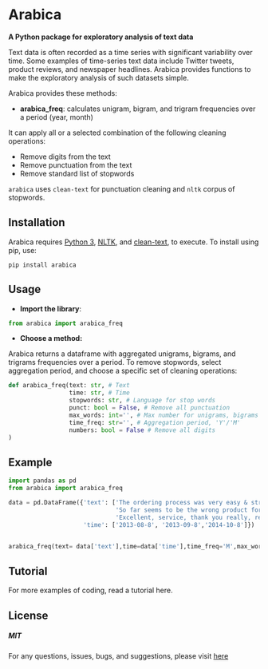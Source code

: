 # Arabica
**A Python package for exploratory analysis of text data**

Text data is often recorded as a time series with significant variability over time. Some examples of time-series text data include Twitter tweets, product reviews, and newspaper headlines. Arabica provides functions to make the exploratory analysis of such datasets simple.


Arabica provides these methods:

* **arabica_freq**: calculates unigram, bigram, and trigram frequencies over a period (year, month)

It can apply all or a selected combination of the following cleaning operations:

* Remove digits from the text
* Remove punctuation from the text
* Remove standard list of stopwords

`arabica` uses `clean-text` for punctuation cleaning and `nltk` corpus of stopwords.



## Installation

Arabica requires [Python 3](https://www.python.org/downloads/), 
[NLTK](http://www.nltk.org/install.html), and
[clean-text](https://pypi.org/project/cleantext/#description), to execute. To install using pip, use:

`pip install arabica`



## Usage

* **Import the library**:


``` python
from arabica import arabica_freq

```



* **Choose a method:**

Arabica returns a dataframe with aggregated unigrams, bigrams, and trigrams frequencies over a period.
To remove stopwords, select aggregation period, and choose a specific set of cleaning operations:

``` python
def arabica_freq(text: str, # Text
                 time: str, # Time
                 stopwords: str, # Language for stop words
                 punct: bool = False, # Remove all punctuation
                 max_words: int='', # Max number for unigrams, bigrams and trigrams displayed
                 time_freq: str='', # Aggregation period, 'Y'/'M'
                 numbers: bool = False # Remove all digits
) 
```

## Example


``` python
import pandas as pd
from arabica import arabica_freq
```


``` python
data = pd.DataFrame({'text': ['The ordering process was very easy & straight forward. They have great customer service and sorted any issues out very quickly.',
                              'So far seems to be the wrong product for me :-/',
                              'Excellent, service, thank you really, really, really much!!!'],
                     'time': ['2013-08-8', '2013-09-8','2014-10-8']})



```

``` python
arabica_freq(text= data['text'],time=data['time'],time_freq='M',max_words=2,stopwords='english', numbers = True, punct=True)
``` 

## Tutorial

For more examples of coding, read a tutorial here.



## License

##### MIT

For any questions, issues, bugs, and suggestions, please visit [here](https://github.com/PetrKorab/arabica/issues)
